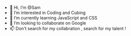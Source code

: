 - 👋 Hi, I’m @Sam 
- 👀 I’m interested in Coding and Cubing
- 🌱 I’m currently learning JavaScript and CSS
- 💞️ I’m looking to collaborate on Google
- 📫 Don't search for my collabration , search for my talent !


<!---
Samee2026/Samee2026 is a ✨ special ✨ repository because its `README.md` (this file) appears on your GitHub profile.
You can click the Preview link to take a look at your changes.
--->
